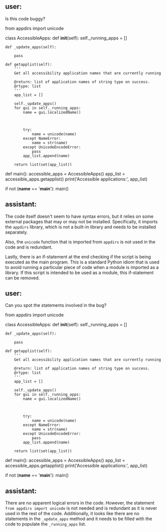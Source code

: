 ## user:
Is this code buggy?
























from appdirs import unicode


class AccessibleApps:
    def __init__(self):
        self._running_apps = []
    
    def _update_apps(self):
        
        pass
    
    def getapplist(self):
        '''
        Get all accessibility application names that are currently running

        @return: list of application names of string type on success.
        @rtype: list
        '''
        app_list = []
        
        self._update_apps()
        for gui in self._running_apps:
            name = gui.localizedName()
            
            
            
            try:
                name = unicode(name)
            except NameError:
                name = str(name)
            except UnicodeEncodeError:
                pass
            app_list.append(name)
        
        return list(set(app_list))


def main():
    accessible_apps = AccessibleApps()
    app_list = accessible_apps.getapplist()
    print('Accessible applications:', app_list)


if not (__name__ == '__main__'):
    main()

## assistant:
The code itself doesn't seem to have syntax errors, but it relies on some external packages that may or may not be installed. Specifically, it imports the `appdirs` library, which is not a built-in library and needs to be installed separately.

Also, the `unicode` function that is imported from `appdirs` is not used in the code and is redundant.

Lastly, there is an if-statement at the end checking if the script is being executed as the main program. This is a standard Python idiom that is used to avoid running a particular piece of code when a module is imported as a library. If this script is intended to be used as a module, this if-statement can be removed.

## user:
Can you spot the statements involved in the bug?
























from appdirs import unicode


class AccessibleApps:
    def __init__(self):
        self._running_apps = []
    
    def _update_apps(self):
        
        pass
    
    def getapplist(self):
        '''
        Get all accessibility application names that are currently running

        @return: list of application names of string type on success.
        @rtype: list
        '''
        app_list = []
        
        self._update_apps()
        for gui in self._running_apps:
            name = gui.localizedName()
            
            
            
            try:
                name = unicode(name)
            except NameError:
                name = str(name)
            except UnicodeEncodeError:
                pass
            app_list.append(name)
        
        return list(set(app_list))


def main():
    accessible_apps = AccessibleApps()
    app_list = accessible_apps.getapplist()
    print('Accessible applications:', app_list)


if not (__name__ == '__main__'):
    main()

## assistant:
There are no apparent logical errors in the code. However, the statement `from appdirs import unicode` is not needed and is redundant as it is never used in the rest of the code. Additionally, it looks like there are no statements in the `_update_apps` method and it needs to be filled with the code to populate the `_running_apps` list.


